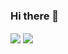 
### Hi there 👋

<a>
  <img align="center" src="https://github-readme-stats.vercel.app/api?username=pedromdpereira&show_icons=true&theme=onedark&hide_border=true&hide_title=true&hide=contribs" />
</a>
<a>
  <img align="center" src="https://github-readme-stats.vercel.app/api/top-langs/?username=pedromdpereira&layout=compact&langs_count=8&theme=onedark&hide_border=true&hide=jupyter%20notebook" />
</a>

<!--
**pedromdpereira/pedromdpereira** is a ✨ _special_ ✨ repository because its `README.md` (this file) appears on your GitHub profile.

Here are some ideas to get you started:

- 🔭 I’m currently working on ...
- 🌱 I’m currently learning ...
- 👯 I’m looking to collaborate on ...
- 🤔 I’m looking for help with ...
- 💬 Ask me about ...
- 📫 How to reach me: ...
- 😄 Pronouns: ...
- ⚡ Fun fact: ...
-->
